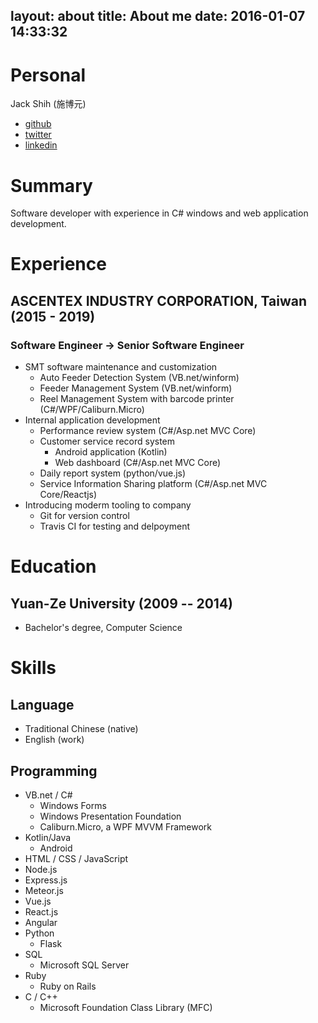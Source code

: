layout: about
title: About me
date: 2016-01-07 14:33:32
---
# Personal
Jack Shih (施博元)
* [github](https://github.com/randomdize)
* [twitter](https://twitter.com/randomdize)
* [linkedin](https://www.linkedin.com/in/randomdize)

# Summary
Software developer with experience in C# windows and web application development. 

# Experience
## ASCENTEX INDUSTRY CORPORATION, Taiwan (2015 - 2019)
### Software Engineer -> Senior Software Engineer
* SMT software maintenance and customization
  * Auto Feeder Detection System (VB.net/winform)
  * Feeder Management System (VB.net/winform)
  * Reel Management System with barcode printer (C#/WPF/Caliburn.Micro)
* Internal application development
  * Performance review system (C#/Asp.net MVC Core)
  * Customer service record system
    * Android application (Kotlin)
    * Web dashboard (C#/Asp.net MVC Core)
  * Daily report system (python/vue.js)
  * Service Information Sharing platform (C#/Asp.net MVC Core/Reactjs)
* Introducing moderm tooling to company
  * Git for version control 
  * Travis CI for testing and delpoyment
  
# Education
## Yuan-Ze University (2009 -- 2014)
* Bachelor's degree, Computer Science

# Skills
## Language
* Traditional Chinese (native)
* English (work)

## Programming
* VB.net / C#
  * Windows Forms 
  * Windows Presentation Foundation
  * Caliburn.Micro, a WPF MVVM Framework
* Kotlin/Java
  * Android
*  HTML / CSS / JavaScript
  * Node.js
  * Express.js
  * Meteor.js
  * Vue.js
  * React.js
  * Angular
* Python
  * Flask
* SQL
  * Microsoft SQL Server
* Ruby
  * Ruby on Rails
* C / C++
  * Microsoft Foundation Class Library (MFC)
